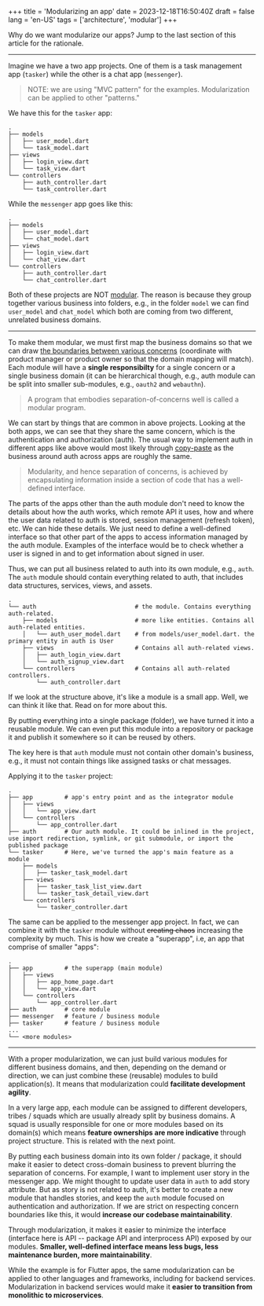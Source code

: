 +++
title = 'Modularizing an app'
date = 2023-12-18T16:50:40Z
draft = false
lang = 'en-US'
tags = ['architecture', 'modular']
+++

Why do we want modularize our apps? Jump to the last section of this article for the rationale.

---

Imagine we have a two app projects. One of them is a task management app (`tasker`) while the other is a chat app (`messenger`).

> NOTE: we are using "MVC pattern" for the examples. Modularization can be applied to other "patterns."

We have this for the `tasker` app:

```
.
├── models
│   ├── user_model.dart
│   └── task_model.dart
├── views
│   ├── login_view.dart
│   └── task_view.dart
└── controllers
    ├── auth_controller.dart
    └── task_controller.dart
```

While the `messenger` app goes like this:
```
.
├── models
│   ├── user_model.dart
│   └── chat_model.dart
├── views
│   ├── login_view.dart
│   └── chat_view.dart
└── controllers
    ├── auth_controller.dart
    └── chat_controller.dart
```

Both of these projects are NOT [modular](https://en.wikipedia.org/wiki/Modular_programming). The reason is because they group together various business into folders, e.g., in the folder `model` we can find `user_model` and `chat_model` which both are coming from two different, unrelated business domains.

---

To make them modular, we must first map the business domains so that we can draw [the boundaries between various concerns](https://en.wikipedia.org/wiki/Separation_of_concerns) (coordinate with product manager or product owner so that the domain mapping will match). Each module will have a **single responsibilty** for a single concern or a single business domain (it can be hierarchical though, e.g., auth module can be split into smaller sub-modules, e.g., `oauth2` and `webauthn`).

> A program that embodies separation-of-concerns well is called a modular program.

We can start by things that are common in above projects. Looking at the both apps, we can see that they share the same concern, which is the authentication and authorization (auth). The usual way to implement auth in different apps like above would most likely through [copy-paste](https://en.wikipedia.org/wiki/Copy-and-paste_programming) as the business around auth across apps are roughly the same.

> Modularity, and hence separation of concerns, is achieved by encapsulating information inside a section of code that has a well-defined interface.

The parts of the apps other than the auth module don't need to know the details about how the auth works, which remote API it uses, how and where the user data related to auth is stored, session management (refresh token), etc. We can hide these details. We just need to define a well-defined interface so that other part of the apps to access information managed by the auth module. Examples of the interface would be to check whether a user is signed in and to get information about signed in user.

Thus, we can put all business related to auth into its own module, e.g., `auth`. The `auth` module should contain everything related to auth, that includes data structures, services, views, and assets.

```
.
└── auth                            # the module. Contains everything auth-related.
    ├── models                      # more like entities. Contains all auth-related entities.
    │   └── auth_user_model.dart    # from models/user_model.dart. the primary entity in auth is User
    ├── views                       # Contains all auth-related views.
    │   ├── auth_login_view.dart
    │   └── auth_signup_view.dart
    └── controllers                 # Contains all auth-related controllers.
        └── auth_controller.dart
```

If we look at the structure above, it's like a module is a small app. Well, we can think it like that. Read on for more about this.

By putting everything into a single package (folder), we have turned it into a reusable module. We can even put this module into a repository or package it and publish it somewhere so it can be reused by others.

The key here is that `auth` module must not contain other domain's business, e.g., it must not contain things like assigned tasks or chat messages.

Applying it to the `tasker` project:

```
.
├── app         # app's entry point and as the integrator module
│   ├── views
│   │   └── app_view.dart
│   └── controllers
│       └── app_controller.dart
├── auth        # Our auth module. It could be inlined in the project, use import redirection, symlink, or git submodule, or import the published package
└── tasker      # Here, we've turned the app's main feature as a module
    ├── models
    │   ├── tasker_task_model.dart
    ├── views
    │   ├── tasker_task_list_view.dart
    │   └── tasker_task_detail_view.dart
    └── controllers
        └── tasker_controller.dart
```

The same can be applied to the messenger app project. In fact, we can combine it with the `tasker` module without ~~creating chaos~~ increasing the complexity by much. This is how we create a "superapp", i.e, an app that comprise of smaller "apps":

```
.
├── app         # the superapp (main module)
│   ├── views
│   │   ├── app_home_page.dart
│   │   └── app_view.dart
│   └── controllers
│       └── app_controller.dart
├── auth        # core module
├── messenger   # feature / business module
├── tasker      # feature / business module
...
└── <more modules>
```

---

With a proper modularization, we can just build various modules for different business domains, and then, depending on the demand or direction, we can just combine these (reusable) modules to build application(s). It means that modularization could **facilitate development agility**.

In a very large app, each module can be assigned to different developers, tribes / squads which are usually already split by business domains. A squad is usually responsible for one or more modules based on its domain(s) which means **feature ownerships are more indicative** through project structure. This is related with the next point.

By putting each business domain into its own folder / package, it should make it easier to detect cross-domain business to prevent blurring the separation of concerns. For example, I want to implement user story in the messenger app. We might thought to update user data in `auth` to add story attribute. But as story is not related to auth, it's better to create a new module that handles stories, and keep the `auth` module focused on authentication and authorization. If we are strict on respecting concern boundaries like this, it would **increase our codebase maintainability**.

Through modularization, it makes it easier to minimize the interface (interface here is API -- package API and interprocess API) exposed by our modules. **Smaller, well-defined interface means less bugs, less maintenance burden, more maintainability**.

While the example is for Flutter apps, the same modularization can be applied to other languages and frameworks, including for backend services. Modularization in backend services would make it **easier to transition from monolithic to microservices**.
